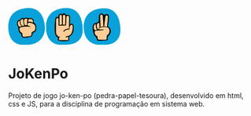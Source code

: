 <img src="/assets/img/JoKenPo.png"  width="228" height="75">

# JoKenPo
 Projeto de jogo  jo-ken-po (pedra-papel-tesoura), desenvolvido em html, css e JS, para a disciplina de programação em sistema web.
